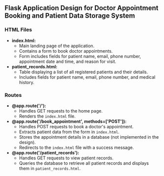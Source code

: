 ## Flask Application Design for Doctor Appointment Booking and Patient Data Storage System

### HTML Files

- **index.html:**
   - Main landing page of the application.
   - Contains a form to book doctor appointments.
   - Form includes fields for patient name, email, phone number, appointment date and time, and reason for visit.
- **patient_records.html:**
   - Table displaying a list of all registered patients and their details.
   - Includes fields for patient name, email, phone number, and medical history.

### Routes

- **@app.route('/'):**
   - Handles GET requests to the home page.
   - Renders the `index.html` file.
- **@app.route('/book_appointment', methods=['POST']):**
   - Handles POST requests to book a doctor's appointment.
   - Extracts patient data from the form in `index.html`.
   - Stores the appointment details in a database (not implemented in the design).
   - Redirects to the `index.html` file with a success message.
- **@app.route('/patient_records'):**
   - Handles GET requests to view patient records.
   - Queries the database to retrieve all patient records and displays them in `patient_records.html`.